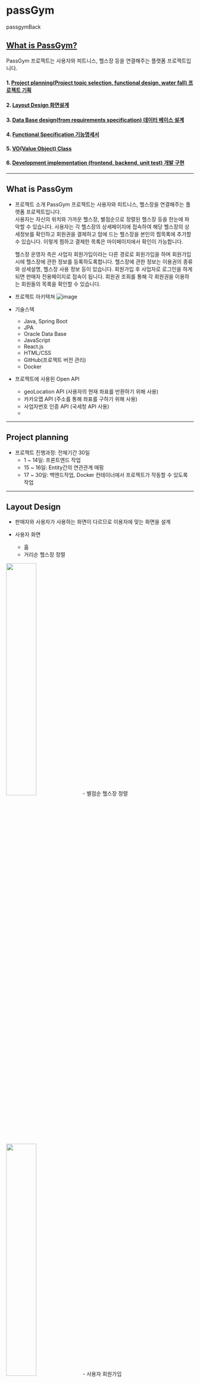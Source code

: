 # passGym
passgymBack

## [What is PassGym?](#what-is-passgym)
PassGym 프로젝트는 사용자와 피트니스, 헬스장 등을 연결해주는 플랫폼 프로젝트입니다.

#### 1. [Project planning(Project topic selection, functional design, water fall) 프로젝트 기획](#project-planning)
#### 2. [Layout Design 화면설계](#layout-design)
#### 3. [Data Base design(from requirements specification) 데이터 베이스 설계](#data-base-design)
#### 4. [Functional Specification 기능명세서](#functional-specification)
#### 5. [VO(Value Object) Class](#value-object-class)
#### 6. [Development implementation (frontend, backend, unit test) 개발 구현](#development-implementation)

---------------------------------------------------------
## What is PassGym    

- 프로젝트 소개
  PassGym 프로젝트는 사용자와 피트니스, 헬스장을 연결해주는 플랫폼 프로젝트입니다.  
  사용자는 자신의 위치와 가까운 헬스장, 별점순으로 정렬된 헬스장 등을 한눈에 파악할 수 있습니다. 사용자는 각 헬스장의 상세페이지에 접속하여 해당 헬스장의 상세정보를 확인하고 회원권을 결제하고 맘에 드는 헬스장을 본인의 찜목록에 추가할 수 있습니다. 이렇게 찜하고 결제한 목록은 마이페이지에서 확인이 가능합니다.  
  
  헬스장 운영자 측은 사업자 회원가입이라는 다른 경로로 회원가입을 하며 회원가입시에 헬스장에 관한 정보를 등록하도록합니다. 헬스장에 관한 정보는 이용권의 종류와 상세설명, 헬스장 사용 정보 등이 있습니다. 회원가입 후 사업자로 로그인을 하게 되면 판매자 전용페이지로 접속이 됩니다. 회원권 조회를 통해 각 회원권을 이용하는 회원들의 목록을 확인할 수 있습니다.
  
  
- 프로젝트 아키텍쳐
    ![image](https://user-images.githubusercontent.com/81364044/156688406-31c02cd2-a26d-4932-847e-0e7df50e9b75.png)

  
- 기술스택
   - Java, Spring Boot
   - JPA
   - Oracle Data Base
   - JavaScript
   - React.js
   - HTML/CSS
   - GitHub(프로젝트 버전 관리)
   - Docker
   
- 프로젝트에 사용된 Open API
  - geoLocation API (사용자의 현재 좌표를 반환하기 위해 사용)
  - 카카오맵 API (주소를 통해 좌표를 구하기 위해 사용)
  - 사업자번호 인증 API (국세청 API 사용)
  - 
---------------------------------------------------------
## Project planning   

- 프로젝트 진행과정: 전체기간 30일
  - 1 ~ 14일: 프론트엔드 작업
  - 15 ~ 16일: Entity간의 연관관계 매핑
  - 17 ~ 30일: 백엔드작업, Docker 컨테이너에서 프로젝트가 작동할 수 있도록 작업
---------------------------------------------------------
## Layout Design
- 판매자와 사용자가 사용하는 화면이 다르므로 이용자에 맞는 화면을 설계

- 사용자 화면
  - 홈
  - 거리순 헬스장 정렬
<img width="40%" src="https://user-images.githubusercontent.com/95994880/156579409-3e00a994-8672-4a8d-a317-97a2d42debe1.PNG"/>
  - 별점순 헬스장 정렬
<img width="40%" src="https://user-images.githubusercontent.com/95994880/156579375-63ada371-2a4e-40c9-99b6-4e1053131975.PNG"/>
  - 사용자 회원가입
<img width="40%" src="https://user-images.githubusercontent.com/95994880/156485454-c4ea527e-35a2-4407-981b-037b1eb351b9.png"/>
  - 사용자 로그인
<img width="40%" src="https://user-images.githubusercontent.com/95994880/156484863-5c031ea4-b8d7-4907-8d2a-c1edd0f895d7.png"/>
  - 사용자 아이디(이메일) 찾기
<img width="40%" src="https://user-images.githubusercontent.com/95994880/156485452-2e65406c-9419-4afd-8c9f-c4a23692980a.png"/>
  - 마이페이지
<img width="40%" src="https://user-images.githubusercontent.com/95994880/156485456-71caddb5-95ce-4d47-8cd6-151169caca7f.png"/>
  - 정보 수정
<img width="40%" src="https://user-images.githubusercontent.com/95994880/156485460-5e5edf0f-5d97-40e6-8bbf-b976deca8245.png"/>
  - 1:1 문의
<img width="40%" src="https://user-images.githubusercontent.com/95994880/156485463-77ed12e1-c1e8-4aef-b247-ddfba9a9d583.png"/>
  - 헬스장 상세페이지
<img width="40%" src="https://user-images.githubusercontent.com/95994880/156506419-4774a7e1-4f4a-4c4a-8176-b621ccc3d3ca.png"/>
  - 결제페이지
<img width="40%" src="https://user-images.githubusercontent.com/95994880/156506659-e0c46209-ad35-4d6b-b136-7b8c048cec74.png"/>

- 판매자 화면
  - 메인
<img width="40%" src="https://user-images.githubusercontent.com/95994880/156485444-c9c6920f-fcb0-4547-b184-65f50c8225c4.png"/>
  - 판매자 로그인
<img width="40%" src="https://user-images.githubusercontent.com/95994880/156485341-840656d8-0d7d-4d52-859c-575315bedf05.png"/>
  - 헬스장 정보 등록/수정
<img width="40%" src="https://user-images.githubusercontent.com/95994880/156485447-e45b8e48-d4c0-4e2b-9a13-1c0e26ff3cce.png"/>
  - 1:1 문의
<img width="40%" src="https://user-images.githubusercontent.com/95994880/156485449-978ab3a2-37ce-4a68-9180-092520089e6e.png"/>
  
---------------------------------------------------------
## Data Base design

- 데이터베이스 설계 과정  
  Has a 관계에 중점을 두고 설계를 진행하였습니다. Owner와 User는 서로 다른 정보를 필요로 하지만 서로 완벽하게 독립적인 관계는 아니기 때문에 각 테이블간의 연결성을 우선적으로 고려하였습니다.
  
- initial DB design
![디비 설계]()

- DB ERD
![DB-ERD](https://user-images.githubusercontent.com/95994880/156577437-4b38bbca-e20d-4a49-9587-9e79dadacbc3.PNG)

--------------------------------------------------------
## Functional Specification

- 기술명세서 작성
  - https://docs.google.com/spreadsheets/d/1KWoKs7q8w8CywX_KmKA10uDT3iW2dMSPw1QK_EhPTA8/edit#gid=0

- UseCase Diagram
<img width="80%" src="https://user-images.githubusercontent.com/95994880/156565179-1436a943-31a3-4cea-96d9-5f180a2b6317.PNG"/>

--------------------------------------------------------

## Value Object Class

- Class Diagram
<img width="80%" src="https://user-images.githubusercontent.com/95994880/156576038-23004ea1-e925-4ea9-ace0-0a99995efa2f.jpg"/>
--------------------------------------------------------

## Development implementation

프로젝트는 RESTful API로 설계됐습니다.

### Front-End
프레임워크는 React.js를 사용하였습니다. 화면인 Route단위와 Route를 이루는 Component단위를 나누어 작업하였습니다. Component는 전부 함수형 Component로 구현하였습니다. useState를 사용하여 중요한 값을 관리하고 useEffect를 사용하여 함수들을 제어하였습니다. CSS는 디자인을 위한 시간을 단축하기 위해 BootStrap을 사용하여 구현하였습니다.

### Back-End
Spring Boot, JPA를 사용하였고 DB는 ORACLE DB를 사용함. 사용 용도에 맞게 각 Entity의 연관관계를 맺고 이를 이용해서 SQL문을 따로 만들지 않고 데이터를 다뤘습니다. Junit을 사용하여 테스트 코드를 작성하였고 이를 통해서 범용성이 높은 테스트 코드를 작성하기 위해 노력하였습니다.

